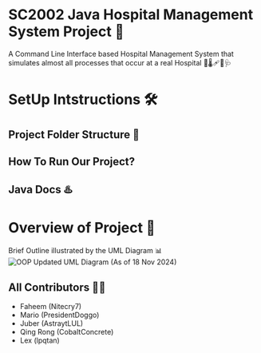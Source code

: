# SC2002 Java Hospital Management System Project 🏥
A Command Line Interface based Hospital Management System that simulates almost all processes that occur at a real Hospital 💊🌡️🩹💉🩺

# SetUp Intstructions 🛠️
## Project Folder Structure 📂

## How To Run Our Project? 

## Java Docs ♨️ 

# Overview of Project 🔎
Brief Outline illustrated by the UML Diagram 📊
![OOP Updated UML Diagram (As of 18 Nov 2024)](https://github.com/user-attachments/assets/a96bb4eb-e2e9-429d-accc-d545f5b8bf5e)


## All Contributors 👨‍💻
* Faheem (Nitecry7)
* Mario (PresidentDoggo)
* Juber (AstraytLUL)
* Qing Rong (CobaltConcrete)
* Lex (lpqtan)
